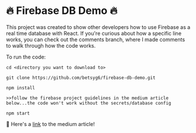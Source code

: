 # :fire: Firebase DB Demo :fire:

This project was created to show other developers how to use Firebase as a real time database with React. If you're curious about how a specific line works, you can check out the comments branch, where I made comments to walk through how the code works.

To run the code:

```
cd <directory you want to download to>

git clone https://github.com/betsyg6/firebase-db-demo.git

npm install

>>follow the firebase project guidelines in the medium article below...the code won't work without the secrets/database config

npm start

```

:newspaper: Here's a [link](https://grotoned.medium.com/tutorial-using-firebase-as-a-realtime-database-with-react-2a3a24c1df91) to the medium article!
